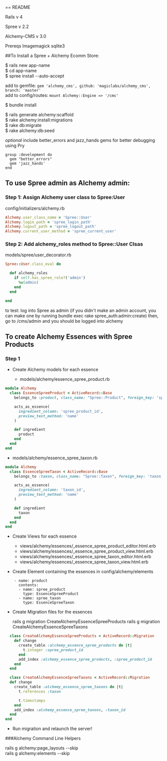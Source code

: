 == README

Rails v 4

Spree v 2.2

Alchemy-CMS v 3.0

Prereqs
Imagemagick
sqlite3


##To Install a Spree + Alchemy Ecomm Store:

$ rails new app-name  
$ cd app-name  
$ spree install --auto-accept  


add to gemfile: `gem 'alchemy_cms', github: 'magiclabs/alchemy_cms', branch: 'master'`  
add to config/routes: `mount Alchemy::Engine => '/cms'`   


$ bundle install


$ rails generate alchemy:scaffold  
$ rake alchemy:install:migrations  
$ rake db:migrate  
$ rake alchemy:db:seed  



*optional*
include better_errors and jazz_hands gems for better debugging using Pry

```
group :development do
  gem "better_errors"
  gem 'jazz_hands'
end
```



## To use Spree admin as Alchemy admin:

### Step 1: Assign Alchemy user class to Spree:User

config/initializers/alchemy.rb

```ruby
Alchemy.user_class_name = 'Spree::User'
Alchemy.login_path = 'spree_login_path'
Alchemy.logout_path = 'spree_logout_path'
Alchemy.current_user_method = 'spree_current_user'
```

### Step 2: Add alchemy_roles method to Spree::User Clsas
models/spree/user_decorator.rb

```ruby
Spree::User.class_eval do

  def alchemy_roles
    if self.has_spree_role?('admin')
      %w(admin)
    end
  end

end
```

to test:
log into Spree as admin (if you didn't make an admin account, you can make one by running bundle exec rake spree_auth:admin:create)
then, go to /cms/admin and you should be logged into alchemy

## To create Alchemy Essences with Spree Products

### Step 1

- Create Alchemy models for each essence

  - models/alchemy/essence_spree_product.rb

```ruby
module Alchemy
  class EssenceSpreeProduct < ActiveRecord::Base
    belongs_to :product, class_name: "Spree::Product", foreign_key: 'spree_product_id', readonly: true

    acts_as_essence(
      ingredient_column: 'spree_product_id',
      preview_text_method: 'name'
    )

    def ingredient
      product
    end
  end
end
```

  - models/alchemy/essence_spree_taxon.rb

```ruby
module Alchemy
  class EssenceSpreeTaxon < ActiveRecord::Base
    belongs_to :taxon, class_name: "Spree::Taxon", foreign_key: 'taxon_id', readonly: true

    acts_as_essence(
      ingredient_column: 'taxon_id',
      preview_text_method: 'name'
    )

    def ingredient
      taxon
    end
  end
end
```


- Create Views for each essence

  - views/alchemy/essences/_essence_spree_product_editor.html.erb
  - views/alchemy/essences/_essence_spree_product_view.html.erb
  - views/alchemy/essences/_essence_spree_taxon_editor.html.erb
  - views/alchemy/essences/_essence_spree_taxon_view.html.erb

- Create Element containing the essences in config/alchemy/elements

```
    - name: product
      contents:
      - name: spree_product
        type: EssenceSpreeProduct
      - name: spree_taxon
        type: EssenceSpreeTaxon
```

- Create Migration files for the essences

  rails g migration CreateAlchemyEssenceSpreeProducts
  rails g migration CreateAlchemyEssenceSpreeTaxons

```ruby
  class CreateAlchemyEssenceSpreeProducts < ActiveRecord::Migration
    def change
      create_table :alchemy_essence_spree_products do |t|
        t.integer :spree_product_id
      end
      add_index :alchemy_essence_spree_products, :spree_product_id
    end
  end

  class CreateAlchemyEssenceSpreeTaxons < ActiveRecord::Migration
  def change
    create_table :alchemy_essence_spree_taxons do |t|
      t.references :taxon

      t.timestamps
    end
    add_index :alchemy_essence_spree_taxons, :taxon_id
  end
end
```

- Run migration and relaunch the server!




###Alchemy Command Line Helpers

rails g alchemy:page_layouts --skip  
rails g alchemy:elements --skip
